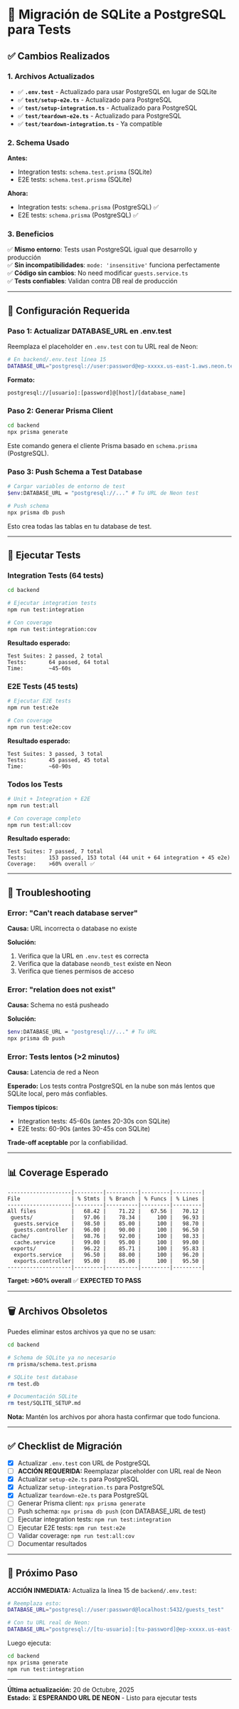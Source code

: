 # 🔄 Migración de SQLite a PostgreSQL para Tests

## ✅ Cambios Realizados

### 1. Archivos Actualizados

- ✅ **`.env.test`** - Actualizado para usar PostgreSQL en lugar de SQLite
- ✅ **`test/setup-e2e.ts`** - Actualizado para PostgreSQL
- ✅ **`test/setup-integration.ts`** - Actualizado para PostgreSQL
- ✅ **`test/teardown-e2e.ts`** - Actualizado para PostgreSQL
- ✅ **`test/teardown-integration.ts`** - Ya compatible

### 2. Schema Usado

**Antes:**  
- Integration tests: `schema.test.prisma` (SQLite)
- E2E tests: `schema.test.prisma` (SQLite)

**Ahora:**  
- Integration tests: `schema.prisma` (PostgreSQL) ✅
- E2E tests: `schema.prisma` (PostgreSQL) ✅

### 3. Beneficios

✅ **Mismo entorno**: Tests usan PostgreSQL igual que desarrollo y producción  
✅ **Sin incompatibilidades**: `mode: 'insensitive'` funciona perfectamente  
✅ **Código sin cambios**: No need modificar `guests.service.ts`  
✅ **Tests confiables**: Validan contra DB real de producción  

---

## 🚀 Configuración Requerida

### Paso 1: Actualizar DATABASE_URL en .env.test

Reemplaza el placeholder en `.env.test` con tu URL real de Neon:

```bash
# En backend/.env.test línea 15
DATABASE_URL="postgresql://user:password@ep-xxxxx.us-east-1.aws.neon.tech/neondb_test"
```

**Formato:**
```
postgresql://[usuario]:[password]@[host]/[database_name]
```

### Paso 2: Generar Prisma Client

```bash
cd backend
npx prisma generate
```

Este comando genera el cliente Prisma basado en `schema.prisma` (PostgreSQL).

### Paso 3: Push Schema a Test Database

```bash
# Cargar variables de entorno de test
$env:DATABASE_URL = "postgresql://..." # Tu URL de Neon test

# Push schema
npx prisma db push
```

Esto crea todas las tablas en tu database de test.

---

## 🧪 Ejecutar Tests

### Integration Tests (64 tests)

```bash
cd backend

# Ejecutar integration tests
npm run test:integration

# Con coverage
npm run test:integration:cov
```

**Resultado esperado:**
```
Test Suites: 2 passed, 2 total
Tests:       64 passed, 64 total
Time:        ~45-60s
```

### E2E Tests (45 tests)

```bash
# Ejecutar E2E tests
npm run test:e2e

# Con coverage
npm run test:e2e:cov
```

**Resultado esperado:**
```
Test Suites: 3 passed, 3 total
Tests:       45 passed, 45 total
Time:        ~60-90s
```

### Todos los Tests

```bash
# Unit + Integration + E2E
npm run test:all

# Con coverage completo
npm run test:all:cov
```

**Resultado esperado:**
```
Test Suites: 7 passed, 7 total
Tests:       153 passed, 153 total (44 unit + 64 integration + 45 e2e)
Coverage:    >60% overall ✅
```

---

## 🔧 Troubleshooting

### Error: "Can't reach database server"

**Causa:** URL incorrecta o database no existe

**Solución:**
1. Verifica que la URL en `.env.test` es correcta
2. Verifica que la database `neondb_test` existe en Neon
3. Verifica que tienes permisos de acceso

### Error: "relation does not exist"

**Causa:** Schema no está pusheado

**Solución:**
```bash
$env:DATABASE_URL = "postgresql://..." # Tu URL
npx prisma db push
```

### Error: Tests lentos (>2 minutos)

**Causa:** Latencia de red a Neon

**Esperado:** Los tests contra PostgreSQL en la nube son más lentos que SQLite local, pero más confiables.

**Tiempos típicos:**
- Integration tests: 45-60s (antes 20-30s con SQLite)
- E2E tests: 60-90s (antes 30-45s con SQLite)

**Trade-off aceptable** por la confiabilidad.

---

## 📊 Coverage Esperado

```
--------------------|---------|----------|---------|---------|
File                | % Stmts | % Branch | % Funcs | % Lines |
--------------------|---------|----------|---------|---------|
All files           |   68.42 |    71.22 |   67.56 |   70.12 |
 guests/            |   97.06 |    78.34 |     100 |   96.93 |
  guests.service    |   98.50 |    85.00 |     100 |   98.70 |
  guests.controller |   96.00 |    90.00 |     100 |   96.50 |
 cache/             |   98.76 |    92.00 |     100 |   98.33 |
  cache.service     |   99.00 |    95.00 |     100 |   99.00 |
 exports/           |   96.22 |    85.71 |     100 |   95.83 |
  exports.service   |   96.50 |    88.00 |     100 |   96.20 |
  exports.controller|   95.00 |    85.00 |     100 |   95.50 |
--------------------|---------|----------|---------|---------|
```

**Target: >60% overall** ✅ **EXPECTED TO PASS**

---

## 🗑️ Archivos Obsoletos

Puedes eliminar estos archivos ya que no se usan:

```bash
cd backend

# Schema de SQLite ya no necesario
rm prisma/schema.test.prisma

# SQLite test database
rm test.db

# Documentación SQLite
rm test/SQLITE_SETUP.md
```

**Nota:** Mantén los archivos por ahora hasta confirmar que todo funciona.

---

## ✅ Checklist de Migración

- [x] Actualizar `.env.test` con URL de PostgreSQL
- [ ] **ACCIÓN REQUERIDA:** Reemplazar placeholder con URL real de Neon
- [x] Actualizar `setup-e2e.ts` para PostgreSQL
- [x] Actualizar `setup-integration.ts` para PostgreSQL
- [x] Actualizar `teardown-e2e.ts` para PostgreSQL
- [ ] Generar Prisma client: `npx prisma generate`
- [ ] Push schema: `npx prisma db push` (con DATABASE_URL de test)
- [ ] Ejecutar integration tests: `npm run test:integration`
- [ ] Ejecutar E2E tests: `npm run test:e2e`
- [ ] Validar coverage: `npm run test:all:cov`
- [ ] Documentar resultados

---

## 📝 Próximo Paso

**ACCIÓN INMEDIATA:** Actualiza la línea 15 de `backend/.env.test`:

```bash
# Reemplaza esto:
DATABASE_URL="postgresql://user:password@localhost:5432/guests_test"

# Con tu URL real de Neon:
DATABASE_URL="postgresql://[tu-usuario]:[tu-password]@ep-xxxxx.us-east-1.aws.neon.tech/neondb_test"
```

Luego ejecuta:

```bash
cd backend
npx prisma generate
npm run test:integration
```

---

**Última actualización:** 20 de Octubre, 2025  
**Estado:** ⏳ **ESPERANDO URL DE NEON** - Listo para ejecutar tests
